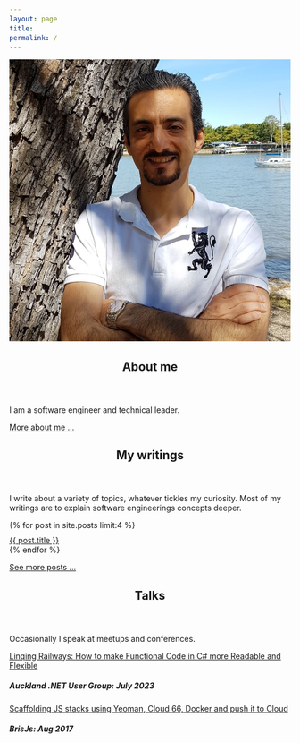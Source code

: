 ```yaml
---
layout: page
title: 
permalink: /
---
```

<div class="container">
  <div class="profile-image">
    <img src="/images/profile.jpg" alt="Profile photo of Amin Mousavi" />
  </div>
  <div class="profile-details">
    <div>
      <header class="post-header">
        <h2 class="post-title">About me</h2>
      </header>  
      <div class="post-content">
        <p>I am a software engineer and technical leader.</p>
        <a href="/about"> More about me ...</a>
      </div>
    </div>
    <div>
      <header class="post-header">
        <h2 class="post-title">My writings</h2>
      </header>  
      <div class="post-content">
        <p>I write about a variety of topics, whatever tickles my curiosity. Most of my writings are to explain software engineerings concepts deeper. </p>
        <p>
         <div class="row">
          {% for post in site.posts limit:4 %}
          <div style="margin-top: 10px;">
            <a href="{{ BASE_PATH }}{{ post.url }}">{{ post.title }}</a>
          </div>
          {% endfor %}
        </div>
        </p>
        <a href="/articles">See more posts ...</a>
    </div>
    <div>
      <header class="post-header">
        <h2 class="post-title">Talks</h2>
      </header>  
      <div class="post-content">
        <p>Occasionally I speak at meetups and conferences. </p>
        <p>
         <div class="row">
          <div style="margin-top: 10px;">
            <a href="https://www.meetup.com/akl-net/events/294755381/">Linqing Railways: How to make Functional Code in C# more Readable and Flexible</a>
            <h5>Auckland .NET User Group: July 2023</h5>
          </div>
          <div style="margin-top: 10px;">
            <a href="https://www.meetup.com/brisjs/events/qswzrkywlbkb/">Scaffolding JS stacks using Yeoman, Cloud 66, Docker and push it to Cloud</a>
            <h5>BrisJs: Aug 2017</h5>
          </div>
        </div>
        </p>
    </div>
  </div>
</div>
